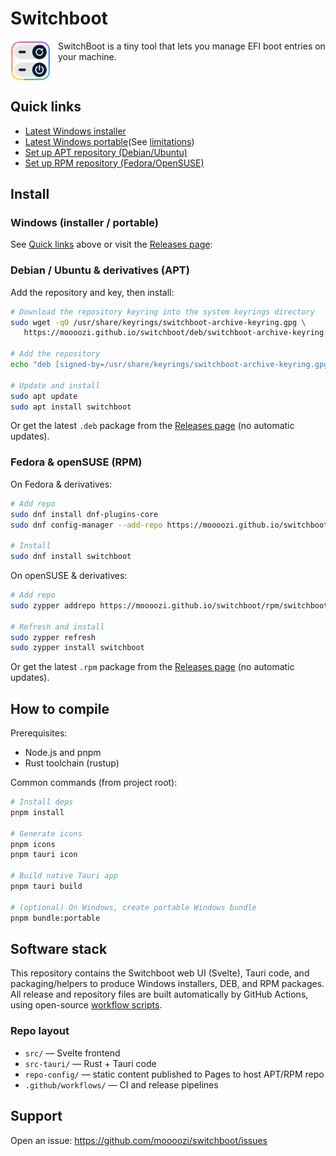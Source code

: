 # Switchboot

<div style="display:flex;align-items:flex-start;gap:12px">
   <img src="./app-icon.svg" alt="Switchboot app icon" width="64" height="64" />
   <p style="margin:0">SwitchBoot is a tiny tool that lets you manage EFI boot entries on your machine.</p>
</div>

<a id="quick-links"></a>

## Quick links

- [Latest Windows installer](https://github.com/moooozi/switchboot/releases/latest/download/Switchboot_x64-setup.exe)
- [Latest Windows portable](https://github.com/moooozi/switchboot/releases/latest/download/Switchboot_x64-portable.exe)(See [limitations](#portable-limitations))
- [Set up APT repository (Debian/Ubuntu)](#deb)
- [Set up RPM repository (Fedora/OpenSUSE)](#rpm)

## Install

### Windows (installer / portable)

See [Quick links](#quick-links) above or visit the [Releases page](https://github.com/moooozi/switchboot/releases/latest):

<a id="deb"></a>

### Debian / Ubuntu & derivatives (APT)

Add the repository and key, then install:

```bash
# Download the repository keyring into the system keyrings directory
sudo wget -qO /usr/share/keyrings/switchboot-archive-keyring.gpg \
   https://moooozi.github.io/switchboot/deb/switchboot-archive-keyring.gpg

# Add the repository
echo "deb [signed-by=/usr/share/keyrings/switchboot-archive-keyring.gpg] https://moooozi.github.io/switchboot/deb stable main" | sudo tee /etc/apt/sources.list.d/switchboot.list

# Update and install
sudo apt update
sudo apt install switchboot
```

Or get the latest `.deb` package from the [Releases page](https://github.com/moooozi/switchboot/releases/latest) (no automatic updates).

<a id="rpm"></a>

### Fedora & openSUSE (RPM)

On Fedora & derivatives:

```bash
# Add repo
sudo dnf install dnf-plugins-core
sudo dnf config-manager --add-repo https://moooozi.github.io/switchboot/rpm/switchboot.repo

# Install
sudo dnf install switchboot
```

On openSUSE & derivatives:

```bash
# Add repo
sudo zypper addrepo https://moooozi.github.io/switchboot/rpm/switchboot.repo

# Refresh and install
sudo zypper refresh
sudo zypper install switchboot
```


Or get the latest `.rpm` package from the [Releases page](https://github.com/moooozi/switchboot/releases/latest) (no automatic updates).

## How to compile

Prerequisites:

- Node.js and pnpm
- Rust toolchain (rustup)

Common commands (from project root):

```bash
# Install deps
pnpm install

# Generate icons
pnpm icons
pnpm tauri icon

# Build native Tauri app
pnpm tauri build

# (optional) On Windows, create portable Windows bundle
pnpm bundle:portable
```

## Software stack

This repository contains the Switchboot web UI (Svelte), Tauri code, and packaging/helpers to produce Windows installers, DEB, and RPM packages. All release and repository files are built automatically by GitHub Actions, using open-source [workflow scripts](https://github.com/moooozi/switchboot/tree/main/.github/workflows).

### Repo layout

- `src/` — Svelte frontend
- `src-tauri/` — Rust + Tauri code
- `repo-config/` — static content published to Pages to host APT/RPM repo
- `.github/workflows/` — CI and release pipelines

## Support

Open an issue: https://github.com/moooozi/switchboot/issues
